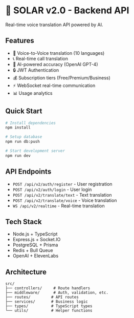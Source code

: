 # 🚀 SOLAR v2.0 - Backend API

Real-time voice translation API powered by AI.

## Features

- 🎤 Voice-to-Voice translation (10 languages)
- 📞 Real-time call translation
- 🤖 AI-powered accuracy (OpenAI GPT-4)
- 🔒 JWT Authentication
- 💰 Subscription tiers (Free/Premium/Business)
- ⚡ WebSocket real-time communication
- 📊 Usage analytics

## Quick Start

```bash
# Install dependencies
npm install

# Setup database
npm run db:push

# Start development server
npm run dev
```

## API Endpoints

- `POST /api/v2/auth/register` - User registration
- `POST /api/v2/auth/login` - User login
- `POST /api/v2/translate/text` - Text translation
- `POST /api/v2/translate/voice` - Voice translation
- `WS /api/v2/realtime` - Real-time translation

## Tech Stack

- Node.js + TypeScript
- Express.js + Socket.IO
- PostgreSQL + Prisma
- Redis + Bull Queue
- OpenAI + ElevenLabs

## Architecture

```
src/
├── controllers/     # Route handlers
├── middleware/      # Auth, validation, etc.
├── routes/         # API routes
├── services/       # Business logic
├── types/          # TypeScript types
└── utils/          # Helper functions
```
